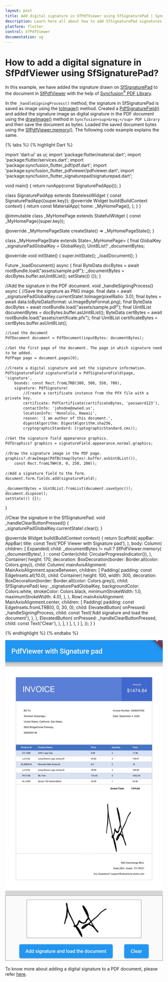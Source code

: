 ```yaml
---
layout: post
title: Add digital signature in SfPdfViewer using SfSignaturePad | Syncfusion
description: Learn here all about how to add SfSignaturePad signatures in the Syncfusion Flutter PDF Viewer (SfPdfViewer) widget and more.
platform: flutter
control: SfPdfViewer
documentation: ug
---
```


# How to add a digital signature in SfPdfViewer using SfSignaturePad?

In this example, we have added the signature drawn on [SfSignaturePad](https://pub.dev/documentation/syncfusion_flutter_signaturepad/latest/signaturepad/SfSignaturePad-class.html) to the document in [SfPdfViewer](https://pub.dev/documentation/syncfusion_flutter_pdfviewer/latest/pdfviewer/SfPdfViewer-class.html) with the help of [Syncfusion<sup>&reg;</sup> PDF Library](https://pub.dev/documentation/syncfusion_flutter_pdf/latest/pdf/pdf-library.html#classes). 

In the `_handleSigningProcess()` method, the signature in SfSignaturePad is saved as image using the [toImage()](https://pub.dev/documentation/syncfusion_flutter_signaturepad/latest/signaturepad/SfSignaturePadState/toImage.html) method. Created a [PdfSignatureField()](https://pub.dev/documentation/syncfusion_flutter_pdf/latest/pdf/PdfSignatureField-class.html) and added the signature image as digital signature in the PDF document using the [drawImage()](https://pub.dev/documentation/syncfusion_flutter_pdf/latest/pdf/PdfGraphics/drawImage.html) method in `Syncfusion<sup>&reg;</sup> PDF Library` and then save the document as bytes. Loaded the saved document bytes using the [SfPdfViewer.memory()](https://pub.dev/documentation/syncfusion_flutter_pdfviewer/latest/pdfviewer/SfPdfViewer/SfPdfViewer.memory.html). The following code example explains the same.

{% tabs %}
{% highlight Dart %}

import 'dart:ui' as ui;
import 'package:flutter/material.dart';
import 'package:flutter/services.dart';
import 'package:syncfusion_flutter_pdf/pdf.dart';
import 'package:syncfusion_flutter_pdfviewer/pdfviewer.dart';
import 'package:syncfusion_flutter_signaturepad/signaturepad.dart';

void main() {
  return runApp(const SignaturePadApp());
}

class SignaturePadApp extends StatelessWidget {
  const SignaturePadApp({super.key});
  @override
  Widget build(BuildContext context) {
    return const MaterialApp(
      home: _MyHomePage(),
    );
  }
}

@immutable
class _MyHomePage extends StatefulWidget {
  const _MyHomePage({super.key});

  @override
  _MyHomePageState createState() => _MyHomePageState();
}

class _MyHomePageState extends State<_MyHomePage> {
  final GlobalKey<SfSignaturePadState> _signaturePadGlobalKey = GlobalKey();
  Uint8List? _documentBytes;

  @override
  void initState() {
    super.initState();
    _loadDocument();
  }

  Future<void> _loadDocument() async {
    final ByteData docBytes = await rootBundle.load("assets/sample.pdf");
    _documentBytes = docBytes.buffer.asUint8List();
    setState(() {});
  }

  //Add the signature in the PDF document.
  void _handleSigningProcess() async {
    //Save the signature as PNG image.
    final data =
        await _signaturePadGlobalKey.currentState!.toImage(pixelRatio: 3.0);
    final bytes = await data.toByteData(format: ui.ImageByteFormat.png);
    final ByteData docBytes = await rootBundle.load("assets/sample.pdf");
    final Uint8List documentBytes = docBytes.buffer.asUint8List();
    ByteData certBytes = await rootBundle.load("assets/certificate.pfx");
    final Uint8List certificateBytes = certBytes.buffer.asUint8List();

    //Load the document
    PdfDocument document = PdfDocument(inputBytes: documentBytes);

    //Get the first page of the document. The page in which signature need to be added.
    PdfPage page = document.pages[0];

    //Create a digital signature and set the signature information.
    PdfSignatureField signatureField = PdfSignatureField(page, 'signature',
        bounds: const Rect.fromLTRB(300, 500, 550, 700),
        signature: PdfSignature(
            //Create a certificate instance from the PFX file with a private key.
            certificate: PdfCertificate(certificateBytes, 'password123'),
            contactInfo: 'johndoe@owned.us',
            locationInfo: 'Honolulu, Hawaii',
            reason: 'I am author of this document.',
            digestAlgorithm: DigestAlgorithm.sha256,
            cryptographicStandard: CryptographicStandard.cms));

    //Get the signature field appearance graphics.
    PdfGraphics? graphics = signatureField.appearance.normal.graphics;

    //Draw the signature image in the PDF page.
    graphics?.drawImage(PdfBitmap(bytes!.buffer.asUint8List()),
        const Rect.fromLTWH(0, 0, 250, 200));

    //Add a signature field to the form.
    document.form.fields.add(signatureField);

    _documentBytes = Uint8List.fromList(document.saveSync());
    document.dispose();
    setState(() {});
  }

  //Clear the signature in the SfSignaturePad.
  void _handleClearButtonPressed() {
    _signaturePadGlobalKey.currentState!.clear();
  }

  @override
  Widget build(BuildContext context) {
    return Scaffold(
        appBar: AppBar(
          title: const Text('PDF Viewer with Signature pad'),
        ),
        body: Column(
          children: [
            Expanded(
              child: _documentBytes != null
                  ? SfPdfViewer.memory(
                      _documentBytes!,
                    )
                  : const Center(child: CircularProgressIndicator()),
            ),
            Container(
              height: 170,
              decoration: BoxDecoration(border: Border.all(color: Colors.grey)),
              child: Column(
                mainAxisAlignment: MainAxisAlignment.spaceBetween,
                children: [
                  Padding(
                    padding: const EdgeInsets.all(10.0),
                    child: Container(
                      height: 100,
                      width: 300,
                      decoration:
                          BoxDecoration(border: Border.all(color: Colors.grey)),
                      child: SfSignaturePad(
                          key: _signaturePadGlobalKey,
                          backgroundColor: Colors.white,
                          strokeColor: Colors.black,
                          minimumStrokeWidth: 1.0,
                          maximumStrokeWidth: 4.0),
                    ),
                  ),
                  Row(
                    mainAxisAlignment: MainAxisAlignment.center,
                    children: <Widget>[
                      Padding(
                        padding: const EdgeInsets.fromLTRB(0, 0, 30, 0),
                        child: ElevatedButton(
                          onPressed: _handleSigningProcess,
                          child:
                              const Text('Add signature and load the document'),
                        ),
                      ),
                      ElevatedButton(
                        onPressed: _handleClearButtonPressed,
                        child: const Text('Clear'),
                      ),
                    ],
                  )
                ],
              ),
            )
          ],
        ));
  }
}

{% endhighlight %}
{% endtabs %}

![PDF Viewer with Signature pad](images/pdfviewer-with-signaturepad.jpg)

To know more about adding a digital signature to a PDF document, please refer [here](https://help.syncfusion.com/flutter/pdf/working-with-digital-signature).
